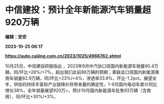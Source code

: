 # 中信建投：预计全年新能源汽车销量超920万辆
**编辑：安安**

**2023-10-25 06:17**

**https://auto.caijing.com.cn/2023/1025/4966762.shtml**

10月25日，中信建投研报指出 ，2023年9月中汽协口径国内新能源车销量90.4万辆，同/环比+28%/+7%，超出我们此前88万辆的预期；乘联会口径国内新能源乘用车销量82.9万辆，同/环比+23%/+4%，渗透率33.9%，环比-1.2pct。展望全年，供给的持续丰富和产业链降价将带来量的确定性，1-9月国内电动车累计同比增长38%，全年销量展望920万+，预计10月国内新能源车批售93万辆（含商用），同/环比+30%/+3%。